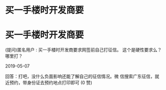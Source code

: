 # 买一手楼时开发商要

# 买一手楼时开发商要

(提问)匿名用户 : 买一手楼时开发商要求网签前自己打征信。 这个是硬性要求么？哪里打？

2019-05-07

回答：打吧，没什么负面影响还能了解自己的征信情况。微 信搜索广东征信，就近预约，带身份证去预约地点打印即可 (0 赞)